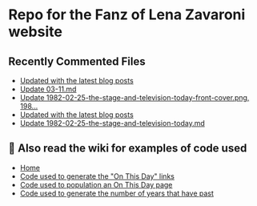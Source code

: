 # Repo for the Fanz of Lena Zavaroni website

## Recently Commented Files
<!-- BLOG-POST-LIST:START -->
- [Updated with the latest blog posts](https://github.com/FanzOfLenaZavaroni/fanzoflenazavaroni.github.io/commit/542e22f318151e6af518577cebd48928e16c8885)
- [Update 03-11.md](https://github.com/FanzOfLenaZavaroni/fanzoflenazavaroni.github.io/commit/2fb77a2910d16f58d87c41604475aff801682bb4)
- [Update 1982-02-25-the-stage-and-television-today-front-cover.png, 198…](https://github.com/FanzOfLenaZavaroni/fanzoflenazavaroni.github.io/commit/47ab8d7ee09e07c4592a094af5371ca5474f35a1)
- [Updated with the latest blog posts](https://github.com/FanzOfLenaZavaroni/fanzoflenazavaroni.github.io/commit/93cafc67933f7690ecf5c96481c27e3e99dbb936)
- [Update 1982-02-25-the-stage-and-television-today.md](https://github.com/FanzOfLenaZavaroni/fanzoflenazavaroni.github.io/commit/5dbaea3bde9b00fae9d0004c1339bfe1c5fb9d5f)
<!-- BLOG-POST-LIST:END -->

## :notebook: Also read the wiki for examples of code used
* [Home](https://github.com/FanzOfLenaZavaroni/fanzoflenazavaroni.github.io/wiki)
* [Code used to generate the "On This Day" links](https://github.com/FanzOfLenaZavaroni/fanzoflenazavaroni.github.io/wiki/On-This-Day-Code)
* [Code used to population an On This Day page](https://github.com/FanzOfLenaZavaroni/fanzoflenazavaroni.github.io/wiki/Code-used-to-population-an-On-This-Day-page)
* [Code used to generate the number of years that have past](https://github.com/FanzOfLenaZavaroni/fanzoflenazavaroni.github.io/wiki/Number-of-years-gone-by-code)
